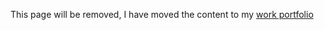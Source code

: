This page will be removed, I have moved the content to my [work portfolio](https://anahill.github.io/work.html) 
